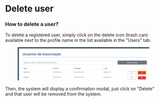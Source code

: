 # Delete user

### How to delete a user?

To delete a registered user, simply click on the delete icon (trash can) available next to the profile name in the list available in the "Users" tab.

<figure><img src="../../../../.gitbook/assets/image (2).png" alt=""><figcaption></figcaption></figure>

Then, the system will display a confirmation modal, just click on "Delete" and that user will be removed from the system.

<figure><img src="../../../../.gitbook/assets/Excluir usuário.png" alt=""><figcaption></figcaption></figure>
